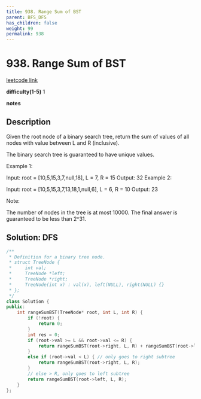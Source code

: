 ```yaml
---
title: 938. Range Sum of BST
parent: BFS_DFS
has_children: false
weight: 99
permalink: 938
---
```

# 938. Range Sum of BST
[leetcode link](https://leetcode.com/problems/range-sum-of-bst/)

**difficulty(1-5)** 
1

**notes**   


## Description
Given the root node of a binary search tree, return the sum of values of all nodes with value between L and R (inclusive).

The binary search tree is guaranteed to have unique values.

 

Example 1:

Input: root = [10,5,15,3,7,null,18], L = 7, R = 15
Output: 32
Example 2:

Input: root = [10,5,15,3,7,13,18,1,null,6], L = 6, R = 10
Output: 23
 

Note:

The number of nodes in the tree is at most 10000.
The final answer is guaranteed to be less than 2^31.

## Solution: DFS
```c++
/**
 * Definition for a binary tree node.
 * struct TreeNode {
 *     int val;
 *     TreeNode *left;
 *     TreeNode *right;
 *     TreeNode(int x) : val(x), left(NULL), right(NULL) {}
 * };
 */
class Solution {
public:
    int rangeSumBST(TreeNode* root, int L, int R) {
        if (!root) {
            return 0;
        }
        int res = 0;
        if (root->val >= L && root->val <= R) {
            return rangeSumBST(root->right, L, R) + rangeSumBST(root->left, L, R) + root->val;
        }
        else if (root->val < L) { // only goes to right subtree
            return rangeSumBST(root->right, L, R);
        }
        // else > R, only goes to left subtree
        return rangeSumBST(root->left, L, R);
    }
};
```